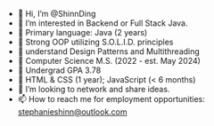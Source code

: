- 👋 Hi, I’m @ShinnDing
- 👀 I’m interested in Backend or Full Stack Java.
- 🌱 Primary language: Java (2 years)
- 🌱 Strong OOP utilizing S.O.L.I.D. principles
- 🌱 understand Design Patterns and Multithreading
- 🌱 Computer Science M.S. (2022 - est. May 2024)
- 🌱 Undergrad GPA 3.78
- 🌱 HTML & CSS (1 year); JavaScript (< 6 months)
- 💞️ I’m looking to network and share ideas.
- 📫 How to reach me for employment opportunities:  stephanieshinn@outlook.com

<!---
ShinnDing/ShinnDing is a ✨ special ✨ repository because its `README.md` (this file) appears on your GitHub profile.
You can click the Preview link to take a look at your changes.
--->
